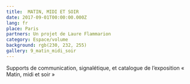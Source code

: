 ```yaml
---
title:  MATIN, MIDI ET SOIR
date: 2017-09-01T00:00:00.000Z
lang: fr
place: Paris
partners: Un projet de Laure Flammarion 
category: Espace/volume
background: rgb(230, 232, 255)
gallery: 9_matin_midi_soir
---
```

Supports de communication, signalétique, et catalogue de l’exposition « Matin, midi et soir » 